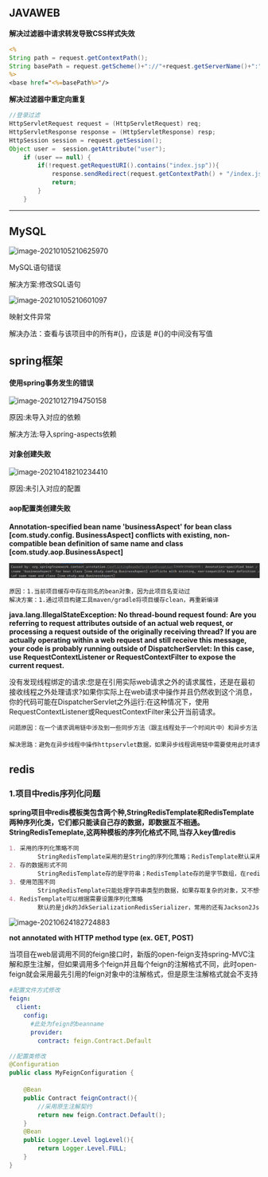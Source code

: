 ## JAVAWEB

**解决过滤器中请求转发导致CSS样式失效**

```jsp
<%
String path = request.getContextPath();
String basePath = request.getScheme()+"://"+request.getServerName()+":"+request.getServerPort()+path+"/";
%>
<base href="<%=basePath%>"/>
```

**解决过滤器中重定向重复**

```Java
//登录过滤
HttpServletRequest request = (HttpServletRequest) req;
HttpServletResponse response = (HttpServletResponse) resp;
HttpSession session = request.getSession();
Object user =  session.getAttribute("user");
	if (user == null) {
		if(!request.getRequestURI().contains("index.jsp")){
    		response.sendRedirect(request.getContextPath() + "/index.jsp");
    		return;
    	}
	}
```



<hr/>

## MySQL



![image-20210105210625970](C:\Users\Admin\AppData\Roaming\Typora\typora-user-images\image-20210105210625970.png)

MySQL语句错误

解决方案:修改SQL语句



 ![image-20210105210601097](C:\Users\Admin\AppData\Roaming\Typora\typora-user-images\image-20210105210601097.png)

映射文件异常

解决办法：查看与该项目中的所有#{}，应该是 #{}的中间没有写值



## spring框架

#### 使用spring事务发生的错误

![image-20210127194750158](C:%5CUsers%5CAdmin%5CAppData%5CRoaming%5CTypora%5Ctypora-user-images%5Cimage-20210127194750158.png)

原因:未导入对应的依赖

解决方法:导入spring-aspects依赖





#### 对象创建失败

![image-20210418210234410](C:%5CUsers%5CAdmin%5CAppData%5CRoaming%5CTypora%5Ctypora-user-images%5Cimage-20210418210234410.png)

> 

原因:未引入对应的配置



#### aop配置类创建失败

**Annotation-specified bean name 'businessAspect' for bean class [com.study.config. BusinessAspect] conflicts with existing, non-compatible bean definition of same name and class [com.study.aop.BusinessAspect]**

![image-20221103142420989](错误.assets/image-20221103142420989.png)

```
原因：1.当前项目缓存中存在同名的bean对象，因为此项目名变动过
解决方案：1.通过项目构建工具maven/gradle将项目缓存clean，再重新编译
```





**java.lang.IllegalStateException: No thread-bound request found: Are you referring to request attributes outside of an actual web request, or processing a request outside of the originally receiving thread?  If you are actually operating within a web request and still receive this message, your code is probably running outside of DispatcherServlet: In this case, use RequestContextListener or RequestContextFilter to expose the current request.**

没有发现线程绑定的请求:您是在引用实际web请求之外的请求属性，还是在最初接收线程之外处理请求?如果你实际上在web请求中操作并且仍然收到这个消息，你的代码可能在DispatcherServlet之外运行:在这种情况下，使用RequestContextListener或RequestContextFilter来公开当前请求。

```markdown
问题原因：在一个请求调用链中涉及到一些同步方法（跟主线程处于一个时间片中）和异步方法（通过@Async注解实现），在异步方法中会通过HttpServletRequest对象获取请求头数据；但异步方法流程较长，此时这个请求的主线程已经结束，导致在异步方法中出现这个问题。

解决思路：避免在异步线程中操作httpservlet数据，如果异步线程调用链中需要使用此时请求中的信息，可以考虑通过通信技术（方法透传，缓存）将数据传到异步线程中。
```







## redis

### 1.项目中redis序列化问题

**spring项目中redis模板类包含两个种,StringRedisTemplate和RedisTemplate两种序列化类，它们都只能读自己存的数据，即数据互不相通。StringRedisTemeplate,这两种模板的序列化格式不同,当存入key值redis**

```markdown
1. 采用的序列化策略不同
        StringRedisTemplate采用的是String的序列化策略；RedisTemplate默认采用的是jdk的序列化策略
2. 存的数据形式不同
        StringRedisTemplate存的是字符串；RedisTemplate存的是字节数组，在redis-cli中看好像乱码
3. 使用范围不同
		StringRedisTemplate只能处理字符串类型的数据，如果存取复杂的对象，又不想做额外的处理，最好用RedisTemplate
4. RedisTemplate可以根据需要设置序列化策略
        默认的是jdk的JdkSerializationRedisSerializer，常用的还有Jackson2JsonRedisSerializer等
```

![image-20210624182724883](C:%5CUsers%5CAdmin%5CAppData%5CRoaming%5CTypora%5Ctypora-user-images%5Cimage-20210624182724883.png)







**not annotated with HTTP method type (ex. GET, POST)**

当项目在web层调用不同的feign接口时，新版的open-feign支持spring-MVC注解和原生注解，但如果调用多个feign并且每个feign的注解格式不同，此时open-feign就会采用最先引用的feign对象中的注解格式，但是原生注解格式就会不支持

```yml
#配置文件方式修改
feign:
  client:
    config:
      #此处为feign的beanname
      provider:
        contract: feign.Contract.Default
```

```java
//配置类修改
@Configuration
public class MyFeignConfiguration {

    @Bean
    public Contract feignContract(){
        //采用原生注解契约
        return new feign.Contract.Default();
    }
    @Bean
    public Logger.Level logLevel(){
        return Logger.Level.FULL;
    }
}
```



